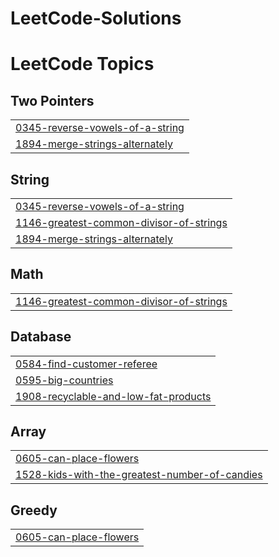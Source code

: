 # LeetCode-Solutions
<!---LeetCode Topics Start-->
# LeetCode Topics
## Two Pointers
|  |
| ------- |
| [0345-reverse-vowels-of-a-string](https://github.com/Kamohelo02/LeetCode-Solutions/tree/master/0345-reverse-vowels-of-a-string) |
| [1894-merge-strings-alternately](https://github.com/Kamohelo02/LeetCode-Solutions/tree/master/1894-merge-strings-alternately) |
## String
|  |
| ------- |
| [0345-reverse-vowels-of-a-string](https://github.com/Kamohelo02/LeetCode-Solutions/tree/master/0345-reverse-vowels-of-a-string) |
| [1146-greatest-common-divisor-of-strings](https://github.com/Kamohelo02/LeetCode-Solutions/tree/master/1146-greatest-common-divisor-of-strings) |
| [1894-merge-strings-alternately](https://github.com/Kamohelo02/LeetCode-Solutions/tree/master/1894-merge-strings-alternately) |
## Math
|  |
| ------- |
| [1146-greatest-common-divisor-of-strings](https://github.com/Kamohelo02/LeetCode-Solutions/tree/master/1146-greatest-common-divisor-of-strings) |
## Database
|  |
| ------- |
| [0584-find-customer-referee](https://github.com/Kamohelo02/LeetCode-Solutions/tree/master/0584-find-customer-referee) |
| [0595-big-countries](https://github.com/Kamohelo02/LeetCode-Solutions/tree/master/0595-big-countries) |
| [1908-recyclable-and-low-fat-products](https://github.com/Kamohelo02/LeetCode-Solutions/tree/master/1908-recyclable-and-low-fat-products) |
## Array
|  |
| ------- |
| [0605-can-place-flowers](https://github.com/Kamohelo02/LeetCode-Solutions/tree/master/0605-can-place-flowers) |
| [1528-kids-with-the-greatest-number-of-candies](https://github.com/Kamohelo02/LeetCode-Solutions/tree/master/1528-kids-with-the-greatest-number-of-candies) |
## Greedy
|  |
| ------- |
| [0605-can-place-flowers](https://github.com/Kamohelo02/LeetCode-Solutions/tree/master/0605-can-place-flowers) |
<!---LeetCode Topics End-->